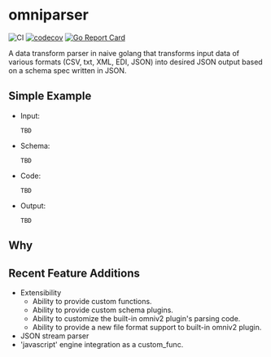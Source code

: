 # omniparser
![CI](https://github.com/jf-tech/omniparser/workflows/CI/badge.svg) [![codecov](https://codecov.io/gh/jf-tech/omniparser/branch/master/graph/badge.svg)](https://codecov.io/gh/jf-tech/omniparser) [![Go Report Card](https://goreportcard.com/badge/github.com/jf-tech/omniparser)](https://goreportcard.com/report/github.com/jf-tech/omniparser)

A data transform parser in naive golang that transforms input data of various formats (CSV, txt, XML, EDI, JSON)
into desired JSON output based on a schema spec written in JSON.

## Simple Example
- Input:
    ```
    TBD
    ```
- Schema:
    ```
    TBD
    ```
- Code:
    ```
    TBD
    ```
- Output:
    ```
    TBD
    ```

## Why

## Recent Feature Additions
- Extensibility
    - Ability to provide custom functions.
    - Ability to provide custom schema plugins.
    - Ability to customize the built-in omniv2 plugin's parsing code.
    - Ability to provide a new file format support to built-in omniv2 plugin.
- JSON stream parser
- 'javascript' engine integration as a custom_func.
